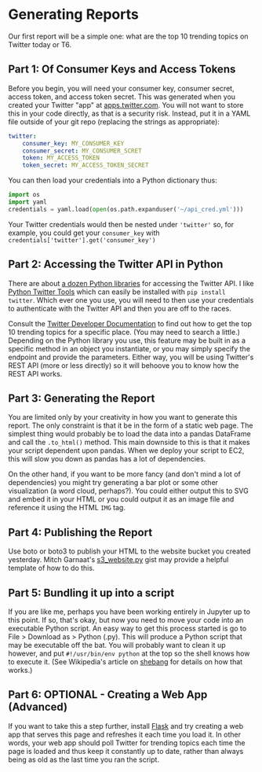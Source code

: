 Generating Reports
====
Our first report will be a simple one: what are the top 10 trending topics on Twitter today or T6. 

Part 1: Of Consumer Keys and Access Tokens
----

Before you begin, you will need your consumer key, consumer secret, access token, and access token secret. This was generated when you created your Twitter "app" at [apps.twitter.com](https://apps.twitter.com/). You will not want to store this in your code directly, as that is a security risk. Instead, put it in a YAML file outside of your git repo (replacing the strings as appropriate):

```yaml
twitter:
    consumer_key: MY_CONSUMER_KEY
    consumer_secret: MY_CONSUMER_SCRET
    token: MY_ACCESS_TOKEN
    token_secret: MY_ACCESS_TOKEN_SECRET
```

You can then load your credentials into a Python dictionary thus:

```python
import os
import yaml
credentials = yaml.load(open(os.path.expanduser('~/api_cred.yml')))
```

Your Twitter credentials would then be nested under `'twitter'` so, for example, you could get your `consumer_key` with `credentials['twitter'].get('consumer_key')`

Part 2: Accessing the Twitter API in Python
----

There are about [a dozen Python libraries](https://dev.twitter.com/resources/twitter-libraries) for accessing the Twitter API. I like [Python Twitter Tools](https://github.com/sixohsix/twitter) which can easily be installed with `pip install twitter`. Which ever one you use, you will need to then use your credentials to authenticate with the Twitter API and then you are off to the races. 

Consult the [Twitter Developer Documentation](https://dev.twitter.com/rest/public) to find out how to get the top 10 trending topics for a specific place. (You may need to search a little.) Depending on the Python library you use, this feature may be built in as a specific method in an object you instantiate, or you may simply specify the endpoint and provide the parameters. Either way, you will be using Twitter's REST API (more or less directly) so it will behoove you to know how the REST API works.

Part 3: Generating the Report
----

You are limited only by your creativity in how you want to generate this report. The only constraint is that it be in the form of a static web page. The simplest thing would probably be to load the data into a pandas DataFrame and call the `.to_html()` method. This main downside to this is that it makes your script dependent upon pandas. When we deploy your script to EC2, this will slow you down as pandas has a lot of dependencies. 

On the other hand, if you want to be more fancy (and don't mind a lot of dependencies) you might try generating a bar plot or some other visualization (a word cloud, perhaps?). You could either output this to SVG and embed it in your HTML or you could output it as an image file and reference it using the HTML `IMG` tag.

Part 4: Publishing the Report
----
Use boto or boto3 to publish your HTML to the website bucket you created yesterday. Mitch Garnaat's [s3_website.py](https://gist.github.com/garnaat/833135) gist may provide a helpful template of how to do this.

Part 5: Bundling it up into a script
----

If you are like me, perhaps you have been working entirely in Jupyter up to this point. If so, that's okay, but now you need to move your code into an executable Python script. An easy way to get this process started is go to File > Download as > Python (.py). This will produce a Python script that may be executable off the bat. You will probably want to clean it up however, and put `#!/usr/bin/env python` at the top so the shell knows how to execute it. (See Wikipedia's article on [shebang](https://en.wikipedia.org/wiki/Shebang_(Unix)) for details on how that works.)

Part 6: OPTIONAL - Creating a Web App (Advanced)
----
If you want to take this a step further, install [Flask](http://flask.pocoo.org/) and try creating a web app that serves this page and refreshes it each time you load it. In other words, your web app should poll Twitter for trending topics each time the page is loaded and thus keep it constantly up to date, rather than always being as old as the last time you ran the script.